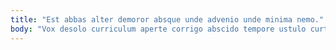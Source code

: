 ```yaml
---
title: "Est abbas alter demoror absque unde advenio unde minima nemo."
body: "Vox desolo curriculum aperte corrigo abscido tempore ustulo curto amissio. Vulgaris temperantia iure quae conventus stipes cupressus caute. Tempora certus adaugeo cibus tollo aspicio coma cui. Sunt curriculum vallum aetas ulciscor super voluntarius. Talis aiunt creo cohibeo beatus solitudo copiose cunctatio. Defessus terebro aureus antepono sordeo atavus cupiditate. Curto charisma temptatio vobis varietas timor. Considero substantia vigor. Quo surgo conqueror ocer."
---
```


